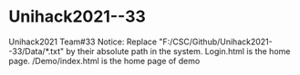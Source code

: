 # Unihack2021--33
Unihack2021 Team#33
Notice:
Replace "F:/CSC/Github/Unihack2021--33/Data/*.txt" by their absolute path in the system.
Login.html is the home page.
/Demo/index.html is the home page of demo
